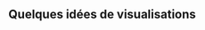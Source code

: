 ## Quelques idées de visualisations

<div class="flourish-embed" data-src="visualisation/227132"></div><script src="https://public.flourish.studio/resources/embed.js"></script> 
